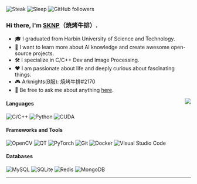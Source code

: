 ![Steak](https://img.shields.io/badge/牛排熟度-Medium%20Rare-important)
![Sleep](https://img.shields.io/badge/最佳睡眠-8h15m-9cf?style=flat-square)
![GitHub followers](https://img.shields.io/github/followers/Sknp1006?label=Followers&style=social)

### Hi there, I'm [SKNP](https://sknp.top)（焼烤牛排）. 

- 🎓 I graduated from Harbin University of Science and Technology.
- 🤔 I want to learn more about AI knowledge and create awesome open-source projects.
- 🛠️ I specialize in C/C++ Dev and Image Processing.
- ❤️ I am passionate about life and deeply curious about fascinating things.
- 🎮 Arknights(B服): 焼烤牛排#2170
- 💬 Be free to ask me about anything [here](https://github.com/Sknp1006/Sknp1006/issues).

<img align="right" src="https://github-readme-stats.vercel.app/api?username=Sknp1006&show_icons=true&icon_color=0078e7&title_color=0078e7">

#### Languages

<!-- languages:start -->
<!-- prettier-ignore-start -->
<!-- markdownlint-disable -->
![C/C++](https://img.shields.io/badge/C/C++-%2300599C.svg?style=flat&logo=c%2B%2B&logoColor=white)
![Python](https://img.shields.io/badge/Python-%233776AB.svg?style=flat&logo=python&logoColor=white)
![CUDA](https://img.shields.io/badge/CUDA-%2376B900.svg?style=flat&logo=nvidia&logoColor=white)
<!-- markdownlint-restore -->
<!-- prettier-ignore-end -->
<!-- languages:end -->

#### Frameworks and Tools

<!-- tools:start -->
<!-- prettier-ignore-start -->
<!-- markdownlint-disable -->
![OpenCV](https://img.shields.io/badge/OpenCV-%235C3EE8.svg?style=flat&logo=opencv&logoColor=white)
![QT](https://img.shields.io/badge/QT-%2341CD52.svg?style=flat&logo=qt&logoColor=white)
![PyTorch](https://img.shields.io/badge/PyTorch-%23EE4C2C.svg?style=flat&logo=PyTorch&logoColor=white)
![Git](https://img.shields.io/badge/Git-%23F05032.svg?style=flat&logo=git&logoColor=white)
![Docker](https://img.shields.io/badge/Docker-%232496ED.svg?style=flat&logo=docker&logoColor=white)
![Visual Studio Code](https://img.shields.io/badge/Visual%20Studio%20Code-%23007ACC.svg?style=flat&logo=visual-studio-code&logoColor=white)
<!-- markdownlint-restore -->
<!-- prettier-ignore-end -->
<!-- tools:end -->

#### Databases

<!-- databases:start -->
<!-- prettier-ignore-start -->
<!-- markdownlint-disable -->
![MySQL](https://img.shields.io/badge/MySQL-%234479A1.svg?style=flat&logo=mysql&logoColor=white)
![SQLite](https://img.shields.io/badge/SQLite-%23003B57.svg?style=flat&logo=sqlite&logoColor=white)
![Redis](https://img.shields.io/badge/Redis-%23DC382D.svg?style=flat&logo=redis&logoColor=white)
![MongoDB](https://img.shields.io/badge/MongoDB-%2347A248.svg?style=flat&logo=mongodb&logoColor=white)
<!-- markdownlint-restore -->
<!-- prettier-ignore-end -->
<!-- databases:end -->

---
